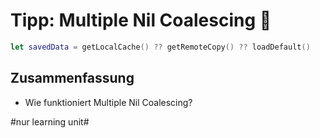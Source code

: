 # Tipp: Multiple Nil Coalescing 🫙

```swift
let savedData = getLocalCache() ?? getRemoteCopy() ?? loadDefault()
```


## Zusammenfassung
- Wie funktioniert Multiple Nil Coalescing?


#nur learning unit#